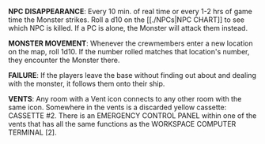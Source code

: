**NPC DISAPPEARANCE**: Every 10 min. of real time or every 1-2 hrs of game time the Monster strikes. Roll a d10 on the [[./NPCs|NPC CHART]] to see which NPC is killed. If a PC is alone, the Monster will attack them instead. 

**MONSTER MOVEMENT**: Whenever the crewmembers enter a new location on the map, roll 1d10. If the number rolled matches that location's number, they encounter the Monster there. 

**FAILURE**: If the players leave the base without finding out about and dealing with the monster, it follows them onto their ship. 

**VENTS**: Any room with a Vent icon connects to any other room with the same icon. Somewhere in the vents is a discarded yellow cassette: CASSETTE #2. There is an EMERGENCY CONTROL PANEL within one of the vents that has all the same functions as the WORKSPACE COMPUTER TERMINAL [2].